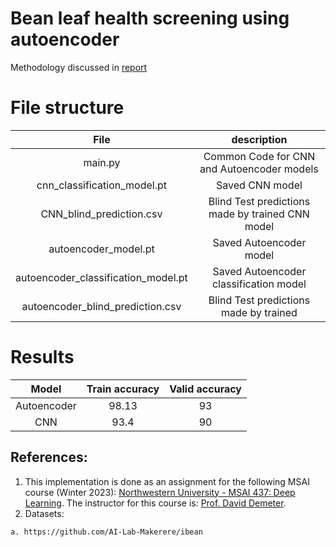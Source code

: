 # Bean leaf health screening using autoencoder

Methodology discussed in [report](report.pdf)
# File structure

|File | description|
|:---: |:---:| 
|main.py |Common Code for CNN and Autoencoder models|
|cnn_classification_model.pt| Saved CNN model|
|CNN_blind_prediction.csv| Blind Test predictions made by trained CNN model|
|autoencoder_model.pt | Saved Autoencoder model|
|autoencoder_classification_model.pt | Saved Autoencoder classification model|
|autoencoder_blind_prediction.csv |Blind Test predictions made by trained|

# Results


| Model | Train accuracy | Valid accuracy|
|:---: |:---:| :---:|
|Autoencoder| 98.13| 93|
|CNN |93.4 |90|

## References:
1. This implementation is done as an assignment for the following MSAI course (Winter 2023): [Northwestern University - MSAI 437: Deep Learning](https://www.mccormick.northwestern.edu/artificial-intelligence/curriculum/descriptions/msai-437.html). The instructor for this course is: [Prof. David Demeter](https://scholar.google.com/citations?user=TUnj2lIAAAAJ&hl=en).
2. Datasets:
```
a. https://github.com/AI-Lab-Makerere/ibean 
```

